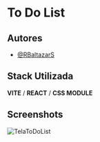 # To Do List 

## Autores

- [@RBaltazarS](https://github.com/RBaltazarS)


## Stack Utilizada

**VITE** /
**REACT** /
**CSS MODULE** 



## Screenshots

![TelaToDoList](https://user-images.githubusercontent.com/63020237/204567245-d14f3287-88b4-43b7-8f5b-89d5dbc77de9.png)
